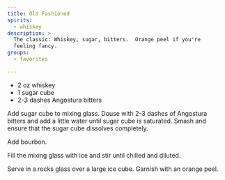 ```yaml
---
title: Old Fashioned
spirits:
  - whiskey
description: >-
  The classic: Whiskey, sugar, bitters.  Orange peel if you're
  feeling fancy.
groups:
  - favorites

---
```


- 2 oz whiskey
- 1 sugar cube
- 2-3 dashes Angostura bitters

Add sugar cube to mixing glass.  Douse with 2-3 dashes of
Angostura bitters and add a little water until sugar
cube is saturated.  Smash and ensure that the sugar cube
dissolves completely.

Add bourbon.

Fill the mixing glass with ice and stir until chilled and
diluted.

Serve in a rocks glass over a large ice cube.  Garnish with
an orange peel.
